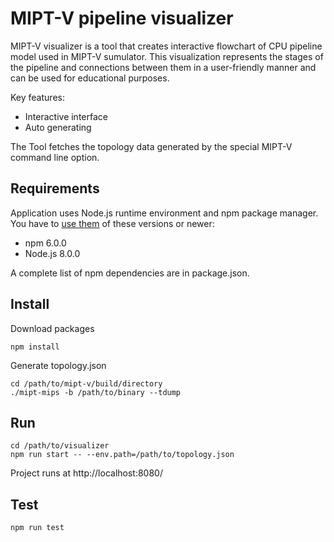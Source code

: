 # MIPT-V pipeline visualizer
MIPT-V visualizer is a tool that creates interactive flowchart of CPU pipeline model used in MIPT-V sumulator. This visualization represents the stages of the pipeline and connections between them in a user-friendly manner and can be used for educational purposes.

Key features: 
* Interactive interface
* Auto generating

The Tool fetches the topology data generated by the special MIPT-V command line option.
## Requirements
Application uses Node.js runtime environment and npm package manager. You have to [use them](https://www.npmjs.com/get-npm) of these versions or newer:
* npm 6.0.0
* Node.js 8.0.0

A complete list of npm dependencies are in package.json.
## Install
Download packages

    npm install
Generate topology.json

    cd /path/to/mipt-v/build/directory
    ./mipt-mips -b /path/to/binary --tdump

## Run

    cd /path/to/visualizer
    npm run start -- --env.path=/path/to/topology.json
Project runs at http://localhost:8080/
## Test
    npm run test